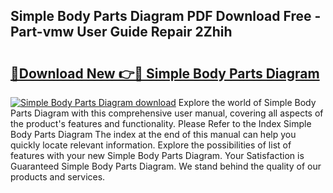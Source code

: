 ## Simple Body Parts Diagram PDF Download Free - Part-vmw User Guide Repair 2Zhih

# <h2><a href="http://dfolkc.blite.top/?on=Simple+Body+Parts+Diagram">🔗Download New 👉🔴 Simple Body Parts Diagram</a></h2>

[![Simple Body Parts Diagram download](https://i.imgur.com/lujVjoI.png)](http://dfolkc.blite.top/?on=Simple+Body+Parts+Diagram)
Explore the world of Simple Body Parts Diagram with this comprehensive user manual, covering all aspects of the product's features and functionality. Please Refer to the Index Simple Body Parts Diagram The index at the end of this manual can help you quickly locate relevant information. Explore the possibilities of list of features with your new Simple Body Parts Diagram. Your Satisfaction is Guaranteed Simple Body Parts Diagram. We stand behind the quality of our products and services.
